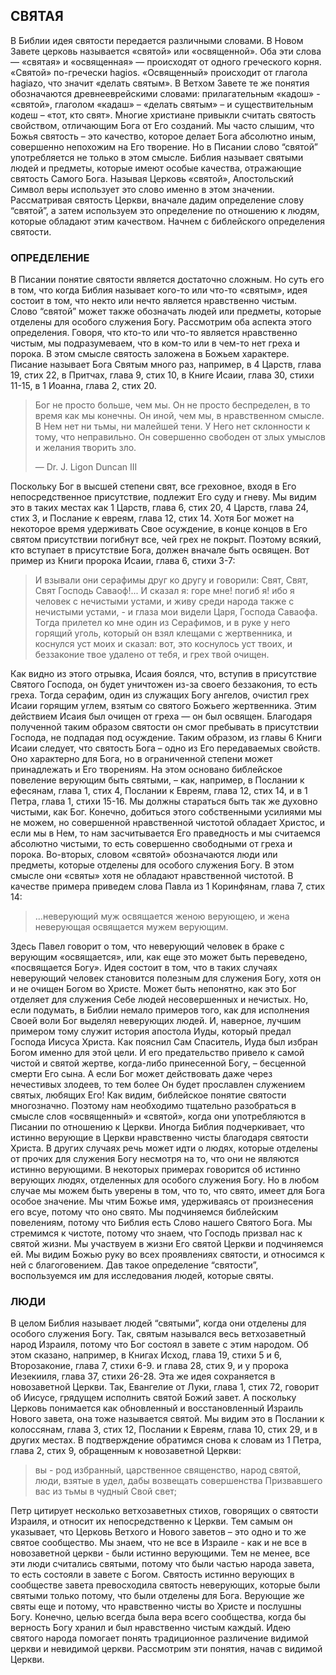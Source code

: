 ## СВЯТАЯ

В Библии идея святости передается различными словами. В Новом Завете церковь называется «святой» или «освященной». Оба эти слова — «святая» и «освященная» — происходят от одного греческого корня. «Святой» по-гречески hagios. «Освященный» происходит от глагола hagiazo, что значит «делать святым».
В Ветхом Завете те же понятия обозначаются древнееврейскими словами: прилагательным «кадош» - «святой», глаголом «кадаш» – «делать святым» – и существительным кодеш – «тот, кто свят».
Многие христиане привыкли считать святость свойством, отличающим Бога от Его созданий. Мы часто слышим, что Божья святость – это качество, которое делает Бога абсолютно иным, совершенно непохожим на Его творение. Но в Писании слово “святой” употребляется не только в этом смысле. Библия называет святыми людей и предметы, которые имеют особые качества, отражающие святость Самого Бога. Называя Церковь «святой», Апостольский Символ веры использует это слово именно в этом значении.
Рассматривая святость Церкви, вначале дадим определение слову “святой”, а затем используем это определение по отношению к людям, которые обладают этим качеством. Начнем с библейского определения святости.

### ОПРЕДЕЛЕНИЕ
	
В Писании понятие святости является достаточно сложным. Но суть его в том, что когда Библия называет кого-то или что-то «святым», идея состоит в том, что некто или нечто является нравственно чистым. Слово “святой” может также обозначать людей или предметы, которые отделены для особого служения Богу.
Рассмотрим оба аспекта этого определения. Говоря, что кто-то или что-то является нравственно чистым, мы подразумеваем, что в ком-то или в чем-то нет греха и порока.
В этом смысле святость заложена в Божьем характере. Писание называет Бога Святым много раз, например, в 4 Царств, глава 19, стих 22, в Притчах, глава 9, стих 10, в Книге Исаии, глава 30, стихи 11-15, в 1 Иоанна, глава 2, стих 20.

> Бог не просто больше, чем мы. Он не просто беспределен, в то время как мы конечны. Он иной, чем мы, в нравственном смысле. В Нем нет ни тьмы, ни малейшей тени. У Него нет склонности к тому, что неправильно. Он совершенно свободен от злых умыслов и желания творить зло.
> 
> —	Dr. J. Ligon Duncan III

Поскольку Бог в высшей степени свят, все греховное, входя в Его непосредственное присутствие, подлежит Его суду и гневу. Мы видим это в таких местах как 1 Царств, глава 6, стих 20, 4 Царств, глава 24, стих 3, и Послание к евреям, глава 12, стих 14. Хотя Бог может на некоторое время удерживать Свое осуждение, в конце концов в Его святом присутствии погибнут все, чей грех не покрыт. Поэтому всякий, кто вступает в присутствие Бога, должен вначале быть освящен.
Вот пример из Книги пророка Исаии, глава 6, стихи 3-7:

> И взывали они серафимы друг ко другу и говорили: Свят, Свят, Свят Господь Саваоф!... И сказал я: горе мне! погиб я! ибо я человек с нечистыми устами, и живу среди народа также с нечистыми устами, - и глаза мои видели Царя, Господа Саваофа. Тогда прилетел ко мне один из Серафимов, и в руке у него горящий уголь, который он взял клещами с жертвенника, и коснулся уст моих и сказал: вот, это коснулось уст твоих, и беззаконие твое удалено от тебя, и грех твой очищен.

Как видно из этого отрывка, Исаия боялся, что, вступив в присутствие Святого Господа, он будет уничтожен из-за своего беззакония, то есть греха. Тогда серафим, один из служащих Богу ангелов, очистил грех Исаии горящим углем, взятым со святого Божьего жертвенника. Этим действием Исаия был очищен от греха — он был освящен. Благодаря полученной таким образом святости он смог пребывать в присутствии Господа, не подпадая под осуждение.
Таким образом, из главы 6 Книги Исаии следует, что святость Бога – одно из Его передаваемых свойств. Оно характерно для Бога, но в ограниченной степени может принадлежать и Его творениям. На этом основано библейское повеление верующим быть святыми, – как, например, в Послании к ефесянам, глава 1, стих 4, Послании к Евреям, глава 12, стих 14, и в 1 Петра, глава 1, стихи 15-16. Мы должны стараться быть так же духовно чистыми, как Бог. Конечно, добиться этого собственными усилиями мы не можем, но совершенной нравственной чистотой обладает Христос, и если мы в Нем, то нам засчитывается Его праведность и мы считаемся абсолютно чистыми, то есть совершенно свободными от греха и порока.
Во-вторых, словом «святой» обозначаются люди или предметы, которые отделены для особого служения Богу. В этом смысле они «святы» хотя не обладают нравственной чистотой. В качестве примера приведем слова Павла из 1 Коринфянам, глава 7, стих 14:

> ...неверующий муж освящается женою верующею, и жена неверующая освящается мужем верующим.

Здесь Павел говорит о том, что неверующий человек в браке с верующим «освящается», или, как еще это может быть переведено, «посвящается Богу». Идея состоит в том, что в таких случаях неверующий человек становится полезным для служения Богу, хотя он и не очищен Богом во Христе.
Может быть непонятно, как это Бог отделяет для служения Себе людей несовершенных и нечистых. Но, если подумать, в Библии немало примеров того, как для исполнения Своей воли Бог выделял неверующих людей. И, наверное, лучшим примером тому служит история апостола Иуды, который предал Господа Иисуса Христа. Как пояснил Сам Спаситель, Иуда был избран Богом именно для этой цели. И его предательство привело к самой чистой и святой жертве, когда-либо принесенной Богу, – бесценной смерти Его сына. А если Бог может действовать даже через нечестивых злодеев, то тем более Он будет прославлен служением святых, любящих Его!
Как видим, библейское понятие святости многозначно. Поэтому нам необходимо тщательно разобраться в смысле слов «освященный» и «святой», когда они употребляются в Писании по отношению к Церкви. Иногда Библия подчеркивает, что истинно верующие в Церкви нравственно чисты благодаря святости Христа. В других случаях речь может идти о людях, которые отделены от прочих для служения Богу несмотря на то, что они не являются истинно верующими. В некоторых примерах говорится об истинно верующих людях, отделенных для особого служения Богу.
Но в любом случае мы можем быть уверены в том, что то, что свято, имеет для Бога особое значение. Мы чтим Божье имя, удерживаясь от произнесения его всуе, потому что оно свято. Мы подчиняемся библейским повелениям, потому что Библия есть Слово нашего Святого Бога. Мы стремимся к чистоте, потому что знаем, что Господь призвал нас к святой жизни. Мы участвуем в жизни Его святой Церкви и подчиняемся ей. Мы видим Божью руку во всех проявлениях святости, и относимся к ней с благоговением.
Дав такое определение “святости”, воспользуемся им для исследования людей, которые святы.

### ЛЮДИ

В целом Библия называет людей “святыми”, когда они отделены для особого служения Богу. Так, святым назывался весь ветхозаветный народ Израиля, потому что Бог состоял в завете с этим народом. Об этом сказано, например, в Книгах Исход, глава 19, стихи 5 и 6, Второзаконие, глава 7, стихи 6-9. и глава 28, стих 9, и у пророка Иезекииля, глава 37, стихи 26-28.
Эта же идея сохраняется в новозаветной Церкви. Так, Евангелие от Луки, глава 1, стих 72, говорит об Иисусе, грядущем исполнить святой Божий завет. А поскольку Церковь понимается как обновленный и восстановленный Израиль Нового завета, она тоже называется святой. Мы видим это в Послании к колоссянам, глава 3, стих 12, Послании к Евреям, глава 10, стих 29, и в других местах.
В подтверждение обратимся снова к словам из 1 Петра, глава 2, стих 9, обращенным к новозаветной Церкви:

> вы - род избранный, царственное священство, народ святой, люди, взятые в удел, дабы возвещать совершенства Призвавшего вас из тьмы в чудный Свой свет;

Петр цитирует несколько ветхозаветных стихов, говорящих о святости Израиля, и относит их непосредственно к Церкви. Тем самым он указывает, что Церковь Ветхого и Нового заветов – это одно и то же святое сообщество.
Мы знаем, что не все в Израиле - как и не все в новозаветной церкви - были истинно верующими. Тем не менее, все эти люди считались святыми, потому что были частью народа завета, то есть состояли в завете с Богом.
Святость истинно верующих в сообществе завета превосходила святость неверующих, которые были святыми только потому, что были отделены для Бога. Верующие же святы еще и потому, что нравственно чисты во Христе и послушны Богу. Конечно, целью всегда была вера всего сообщества, когда бы верность Богу хранил и был нравственно чистым каждый.
Идею святого народа помогает понять традиционное различение видимой церкви и невидимой церкви. Рассмотрим эти понятия, начав с видимой Церкви.
